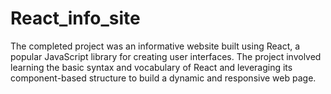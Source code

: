 # React_info_site
The completed project was an informative website built using React, a popular JavaScript library for creating user interfaces. The project involved learning the basic syntax and vocabulary of React and leveraging its component-based structure to build a dynamic and responsive web page. 
